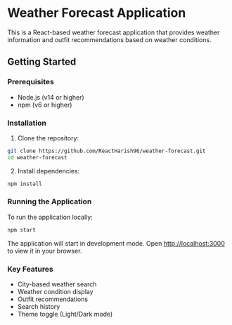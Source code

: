 # Weather Forecast Application

This is a React-based weather forecast application that provides weather information and outfit recommendations based on weather conditions.

## Getting Started

### Prerequisites
- Node.js (v14 or higher)
- npm (v6 or higher)

### Installation

1. Clone the repository:
```bash
git clone https://github.com/ReactHarish96/weather-forecast.git
cd weather-forecast
```

2. Install dependencies:
```bash
npm install
```

### Running the Application

To run the application locally:

```bash
npm start
```

The application will start in development mode. Open [http://localhost:3000](http://localhost:3000) to view it in your browser.

### Key Features
- City-based weather search
- Weather condition display
- Outfit recommendations
- Search history
- Theme toggle (Light/Dark mode)
